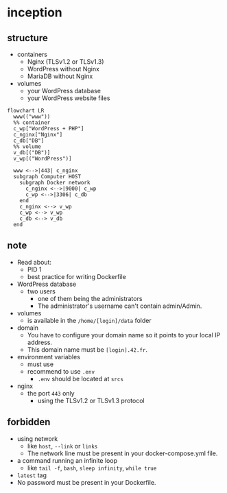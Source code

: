 # inception

## structure
- containers
  - Nginx (TLSv1.2 or TLSv1.3)
  - WordPress without Nginx
  - MariaDB without Nginx
- volumes
  - your WordPress database
  - your WordPress website files

```mermaid
flowchart LR
  www(("www"))
  %% container
  c_wp["WordPress + PHP"]
  c_nginx["Nginx"]
  c_db["DB"]
  %% volume
  v_db[("DB")]
  v_wp[("WordPress")]

  www <-->|443| c_nginx
  subgraph Computer HOST
    subgraph Docker network
      c_nginx <-->|9000| c_wp
      c_wp <-->|3306| c_db
    end
    c_nginx <--> v_wp
    c_wp <--> v_wp
    c_db <--> v_db
  end
```

## note
- Read about:
  - PID 1
  - best practice for writing Dockerfile
- WordPress database
  - two users
    - one of them being the administrators
    - The administrator's username can't contain admin/Admin.
- volumes
  - is available in the `/home/[login]/data` folder
- domain
  - You have to configure your domain name so it points to your local IP address.
  - This domain name must be `[login].42.fr`.
- environment variables
  - must use
  - recommend to use `.env`
    - `.env` should be located at `srcs`
- nginx
  - the port `443` only
    - using the TLSv1.2 or TLSv1.3 protocol

## forbidden
- using network
  - like `host`, `--link` or `links`
  - The network line must be present in your docker-compose.yml file.
- a command running an infinite loop
  - like `tail -f`, `bash`, `sleep infinity`, `while true`
- `latest` tag
- No password must be present in your Dockerfile.

